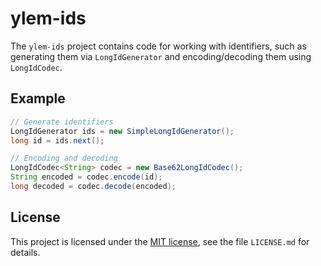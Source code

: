 # ylem-ids

The `ylem-ids` project contains code for working with identifiers, such
as generating them via `LongIdGenerator` and encoding/decoding them using
`LongIdCodec`.

## Example

```java
// Generate identifiers
LongIdGenerator ids = new SimpleLongIdGenerator();
long id = ids.next();

// Encoding and decoding
LongIdCodec<String> codec = new Base62LongIdCodec();
String encoded = codec.encode(id);
long decoded = codec.decode(encoded);
```

## License

This project is licensed under the [MIT license](https://opensource.org/licenses/MIT),
see the file `LICENSE.md` for details.
